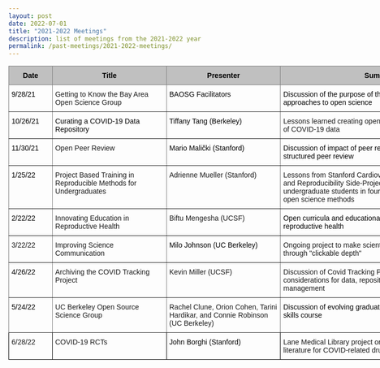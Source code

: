 ```yaml
---
layout: post
date: 2022-07-01
title: "2021-2022 Meetings"
description: list of meetings from the 2021-2022 year
permalink: /past-meetings/2021-2022-meetings/
---
```


<div align = "center">

<style type="text/css">
.tg  {border-collapse:collapse;border-spacing:0;}
.tg td{border-color:black;border-style:solid;border-width:1px;font-family:Arial, sans-serif;font-size:14px;
  overflow:hidden;padding:10px 5px;word-break:normal;}
.tg th{border-color:black;border-style:solid;border-width:1px;font-family:Arial, sans-serif;font-size:14px;
  font-weight:normal;overflow:hidden;padding:10px 5px;word-break:normal;}
.tg .tg-34fe{background-color:#c0c0c0;border-color:inherit;text-align:center;vertical-align:top}
.tg .tg-zlqz{background-color:#c0c0c0;border-color:inherit;font-weight:bold;text-align:center;vertical-align:top}
.tg .tg-0pky{border-color:inherit;text-align:left;vertical-align:top}
.tg .tg-0lax{text-align:left;vertical-align:top}
</style>
<table class="tg" style="undefined;table-layout: fixed; width: 931px"><colgroup>
<col style="width: 86px">
<col style="width: 225px">
<col style="width: 225px">
<col style="width: 395px">
</colgroup>
<thead>
  <tr>
    <th class="tg-zlqz"><span style="font-style:normal;text-decoration:none;color:#000;background-color:transparent">Date</span></th>
    <th class="tg-zlqz"><span style="font-style:normal;text-decoration:none;color:#000;background-color:transparent">Title</span></th>
    <th class="tg-34fe"><span style="font-weight:bold;font-style:normal;text-decoration:none;color:#000;background-color:transparent">Presenter</span></th>
    <th class="tg-34fe"><span style="font-weight:bold;font-style:normal;text-decoration:none;color:#000;background-color:transparent">Summary</span></th>
  </tr></thead>
<tbody>
  <tr>
    <td class="tg-0pky"><span style="font-weight:400;font-style:normal;text-decoration:none;color:#000;background-color:transparent">9/28/21</span></td>
    <td class="tg-0pky"><span style="font-weight:400;font-style:normal;text-decoration:none">Getting to Know the Bay Area Open Science Group</span><br></td>
    <td class="tg-0pky"><span style="font-weight:400;font-style:normal;text-decoration:none;color:#000;background-color:transparent">BAOSG Facilitators</span></td>
    <td class="tg-0pky"><span style="font-weight:400;font-style:normal;text-decoration:none;color:#000;background-color:transparent">Discussion of the purpose of the group and shared approaches to open science</span></td>
  </tr>
  <tr>
    <td class="tg-0pky"><span style="font-weight:400;font-style:normal;text-decoration:none;color:#000;background-color:transparent">10/26/21</span></td>
    <td class="tg-0pky"><span style="font-weight:400;font-style:normal;text-decoration:none;color:#000;background-color:transparent">Curating a COVID-19 Data Repository</span></td>
    <td class="tg-0pky"><span style="font-weight:400;font-style:normal;text-decoration:none;color:#000;background-color:transparent">Tiffany Tang (Berkeley)</span></td>
    <td class="tg-0pky">Lessons learned creating open-source public data repository of COVID-19 data</td>
  </tr>
  <tr>
    <td class="tg-0pky"><span style="font-weight:400;font-style:normal;text-decoration:none;color:#000;background-color:transparent">11/30/21</span></td>
    <td class="tg-0pky">Open Peer Review</td>
    <td class="tg-0pky"><span style="font-weight:400;font-style:normal;text-decoration:none;color:#000;background-color:transparent">Mario </span><span style="color:#000;background-color:transparent">Malički (Stanford)</span></td>
    <td class="tg-0pky"><span style="font-weight:400;font-style:normal;text-decoration:none;color:#000;background-color:transparent">Discussion of impact of peer review and move towards structured peer review</span></td>
  </tr>
  <tr>
    <td class="tg-0pky"><span style="font-weight:400;font-style:normal;text-decoration:none;color:#000;background-color:transparent">1/25/22</span></td>
    <td class="tg-0pky">Project Based Training in Reproducible Methods for Undergraduates</td>
    <td class="tg-0pky">Adrienne Mueller (Stanford)</td>
    <td class="tg-0pky"><span style="font-weight:400;font-style:normal">Lessons from Stanford Cardiovascular Institute pilot "Rigor and Reproducibility Side-Projects" initiative mentoring undergraduate students in four meta-research projects using open science methods</span></td>
  </tr>
  <tr>
    <td class="tg-0pky"><span style="font-weight:400;font-style:normal;text-decoration:none;color:#000;background-color:transparent">2/22/22</span></td>
    <td class="tg-0pky"><span style="font-weight:400;font-style:normal;text-decoration:none">Innovating Education in Reproductive Health</span></td>
    <td class="tg-0pky"><span style="font-weight:400;font-style:normal;text-decoration:none">Biftu Mengesha (UCSF)</span></td>
    <td class="tg-0pky"><span style="font-weight:400;font-style:normal;text-decoration:none;color:#000;background-color:transparent">Open curricula and educational resources for sexual and reproductive health</span></td>
  </tr>
  <tr>
    <td class="tg-0pky">3/22/22</td>
    <td class="tg-0pky">Improving Science Communication</td>
    <td class="tg-0pky"><span style="font-weight:400;font-style:normal;text-decoration:none;color:#000;background-color:transparent">Milo Johnson (UC Berkeley)</span></td>
    <td class="tg-0pky">Ongoing project to make scientific papers more interactive through "clickable depth"</td>
  </tr>
  <tr>
    <td class="tg-0pky"><span style="font-weight:400;font-style:normal;text-decoration:none;color:#000;background-color:transparent">4/26/22</span></td>
    <td class="tg-0pky">Archiving the COVID Tracking Project</td>
    <td class="tg-0pky">Kevin Miller (UCSF)</td>
    <td class="tg-0pky">Discussion of Covid Tracking Project and archiving considerations for data, repository and group project management</td>
  </tr>
  <tr>
    <td class="tg-0pky"><span style="font-weight:400;font-style:normal;text-decoration:none;color:#000;background-color:transparent">5/24/22</span></td>
    <td class="tg-0pky"><span style="font-weight:400;font-style:normal;text-decoration:none">UC Berkeley Open Source Science Group</span></td>
    <td class="tg-0pky"><span style="font-weight:400;font-style:normal;text-decoration:none">Rachel Clune, Orion Cohen, Tarini Hardikar, and Connie Robinson (UC Berkeley)</span><br></td>
    <td class="tg-0pky"><span style="font-weight:400;font-style:normal;text-decoration:none;color:#000;background-color:transparent">Discussion of evolving graduate student led open source skills course</span></td>
  </tr>
  <tr>
    <td class="tg-0lax">6/28/22</td>
    <td class="tg-0lax"><span style="font-weight:400;font-style:normal;text-decoration:none">COVID-19 RCTs</span></td>
    <td class="tg-0lax"><span style="font-weight:400;font-style:normal;text-decoration:none;color:#000;background-color:transparent">John Borghi (Stanford)</span></td>
    <td class="tg-0lax">Lane Medical Library project on randomized controlled trials literature for COVID-related drugs</td>
  </tr>
</tbody></table>

</div>